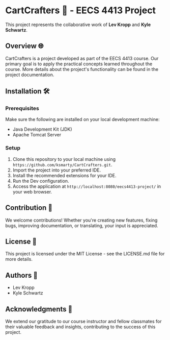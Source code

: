 # CartCrafters 🛒 - EECS 4413 Project

This project represents the collaborative work of **Lev Kropp** and **Kyle Schwartz**.

## Overview 🌐
CartCrafters is a project developed as part of the EECS 4413 course. Our primary goal is to apply the practical concepts learned throughout the course. More details about the project's functionality can be found in the project documentation.

## Installation 🛠️

### Prerequisites
Make sure the following are installed on your local development machine:
- Java Development Kit (JDK)
- Apache Tomcat Server

### Setup
1. Clone this repository to your local machine using `https://github.com/ksmarty/CartCrafters.git`.
2. Import the project into your preferred IDE.
3. Install the recommended extensions for your IDE.
4. Run the Dev configuration.
5. Access the application at `http://localhost:8080/eecs4413-project/` in your web browser.

## Contribution 🤝
We welcome contributions! Whether you're creating new features, fixing bugs, improving documentation, or translating, your input is appreciated.

## License 📜
This project is licensed under the MIT License - see the LICENSE.md file for more details.

## Authors 👥
- Lev Kropp
- Kyle Schwartz

## Acknowledgments 🙏
We extend our gratitude to our course instructor and fellow classmates for their valuable feedback and insights, contributing to the success of this project.
